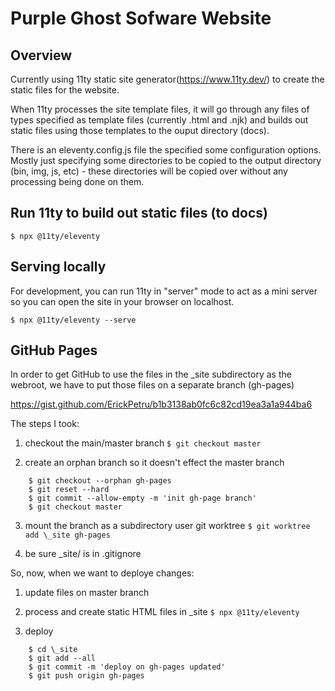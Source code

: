 # Purple Ghost Sofware Website

## Overview

Currently using 11ty static site generator(https://www.11ty.dev/) to create the static files for the website.

When 11ty processes the site template files, it will go through any files of types specified as template files
(currently .html and .njk) and builds out static files using those templates to the ouput directory (docs).

There is an eleventy.config.js file the specified some configuration options. Mostly just specifying some
directories to be copied to the output directory (bin, img, js, etc) - these directories will be copied over
without any processing being done on them.

## Run 11ty to build out static files (to docs)

``
$ npx @11ty/eleventy
``

## Serving locally

For development, you can run 11ty in "server" mode to act as a mini server so you can open the site
in your browser on localhost.

``
$ npx @11ty/eleventy --serve
``

## GitHub Pages

In order to get GitHub to use the files in the \_site subdirectory as the webroot, we have to put
those files on a separate branch (gh-pages)

https://gist.github.com/ErickPetru/b1b3138ab0fc6c82cd19ea3a1a944ba6

The steps I took:

1. checkout the main/master branch
``
    $ git checkout master
``

2. create an orphan branch so it doesn't effect the master branch
```
    $ git checkout --orphan gh-pages
    $ git reset --hard
    $ git commit --allow-empty -m 'init gh-page branch'
    $ git checkout master
```

3. mount the branch as a subdirectory user git worktree
``
    $ git worktree add \_site gh-pages
``

4. be sure \_site/ is in .gitignore 

So, now, when we want to deploye changes:

1. update files on master branch

2. process and create static HTML files in \_site
``
    $ npx @11ty/eleventy
``

3. deploy
```
    $ cd \_site
    $ git add --all
    $ git commit -m 'deploy on gh-pages updated'
    $ git push origin gh-pages
```



